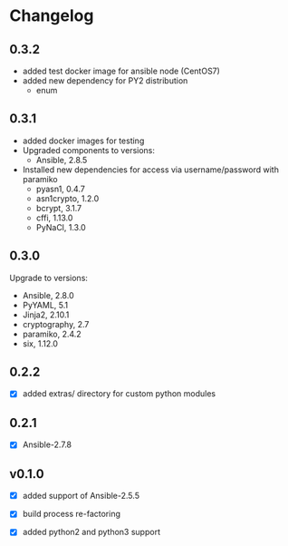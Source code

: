 # Changelog

## 0.3.2

- added test docker image for ansible node (CentOS7) 
- added new dependency for PY2 distribution
    - enum

## 0.3.1

- added docker images for testing
- Upgraded components to versions:
    - Ansible, 2.8.5
- Installed new dependencies for access via username/password with paramiko
    - pyasn1, 0.4.7
    - asn1crypto, 1.2.0
    - bcrypt, 3.1.7
    - cffi, 1.13.0
    - PyNaCl, 1.3.0

## 0.3.0

Upgrade to versions:

- Ansible, 2.8.0
- PyYAML, 5.1
- Jinja2, 2.10.1
- cryptography, 2.7
- paramiko, 2.4.2
- six, 1.12.0

## 0.2.2

- [x] added extras/ directory for custom python modules

## 0.2.1

- [x] Ansible-2.7.8

## v0.1.0

- [x] added support of Ansible-2.5.5
- [x] build process re-factoring
- [x] added python2 and python3 support 


